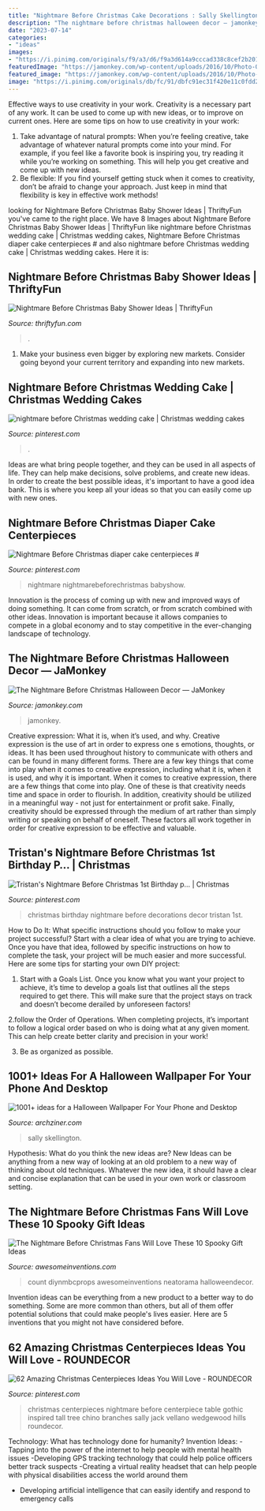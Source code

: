 ```yaml
---
title: "Nightmare Before Christmas Cake Decorations : Sally Skellington"
description: "The nightmare before christmas halloween decor — jamonkey"
date: "2023-07-14"
categories:
- "ideas"
images:
- "https://i.pinimg.com/originals/f9/a3/d6/f9a3d614a9cccad338c8cef2b201b3d4.jpg"
featuredImage: "https://jamonkey.com/wp-content/uploads/2016/10/Photo-Oct-15-1-41-52-PM-e1476734664181.jpg"
featured_image: "https://jamonkey.com/wp-content/uploads/2016/10/Photo-Oct-15-1-41-52-PM-e1476734664181.jpg"
image: "https://i.pinimg.com/originals/db/fc/91/dbfc91ec31f420e11c0fdd2da2eec914.jpg"
---
```



Effective ways to use creativity in your work.
Creativity is a necessary part of any work. It can be used to come up with new ideas, or to improve on current ones. Here are some tips on how to use creativity in your work: 
1. Take advantage of natural prompts: When you’re feeling creative, take advantage of whatever natural prompts come into your mind. For example, if you feel like a favorite book is inspiring you, try reading it while you’re working on something. This will help you get creative and come up with new ideas. 
2. Be flexible: If you find yourself getting stuck when it comes to creativity, don’t be afraid to change your approach. Just keep in mind that flexibility is key in effective work methods! 

	

		
looking for Nightmare Before Christmas Baby Shower Ideas | ThriftyFun you've came to the right place. We have 8 Images about Nightmare Before Christmas Baby Shower Ideas | ThriftyFun like nightmare before Christmas wedding cake | Christmas wedding cakes, Nightmare Before Christmas diaper cake centerpieces # and also nightmare before Christmas wedding cake | Christmas wedding cakes. Here it is:
		
    
## Nightmare Before Christmas Baby Shower Ideas | ThriftyFun

<img loading=lazy src="https://img.thrfun.com/img/085/271/nightmare_before_christmas_baby_shower_5_l1.jpg" onerror="this.onerror=null;this.src='https://tse2.mm.bing.net/th?id=OIP.RuM-3urFfYG2oJi-qHorkwHaJr&amp;pid=15.1';" alt="Nightmare Before Christmas Baby Shower Ideas | ThriftyFun">

_Source: thriftyfun.com_

>. 

	

1. Make your business even bigger by exploring new markets. Consider going beyond your current territory and expanding into new markets.

    
## Nightmare Before Christmas Wedding Cake | Christmas Wedding Cakes

<img loading=lazy src="https://i.pinimg.com/736x/17/87/58/178758e4d0dd29d326902687a4829d97.jpg" onerror="this.onerror=null;this.src='https://tse3.mm.bing.net/th?id=OIP.VsyzaC3sRsAQJ_7MWBLQegHaLH&amp;pid=15.1';" alt="nightmare before Christmas wedding cake | Christmas wedding cakes">

_Source: pinterest.com_

>. 

	

Ideas are what bring people together, and they can be used in all aspects of life. They can help make decisions, solve problems, and create new ideas. In order to create the best possible ideas, it's important to have a good idea bank. This is where you keep all your ideas so that you can easily come up with new ones.

    
## Nightmare Before Christmas Diaper Cake Centerpieces #

<img loading=lazy src="https://i.pinimg.com/736x/91/7a/b4/917ab49b44dbe1648d5be4abd15f0ede.jpg" onerror="this.onerror=null;this.src='https://tse1.mm.bing.net/th?id=OIP.FXEgWpqsQYzZfQtoQS0WhgHaGf&amp;pid=15.1';" alt="Nightmare Before Christmas diaper cake centerpieces #">

_Source: pinterest.com_

>nightmare nightmarebeforechristmas babyshow. 

	

Innovation is the process of coming up with new and improved ways of doing something. It can come from scratch, or from scratch combined with other ideas. Innovation is important because it allows companies to compete in a global economy and to stay competitive in the ever-changing landscape of technology.

    
## The Nightmare Before Christmas Halloween Decor — JaMonkey

<img loading=lazy src="https://jamonkey.com/wp-content/uploads/2016/10/Photo-Oct-15-1-41-52-PM-e1476734664181.jpg" onerror="this.onerror=null;this.src='https://tse4.mm.bing.net/th?id=OIP.1g0hylIL4iKUHkqE3vkEXAHaJ4&amp;pid=15.1';" alt="The Nightmare Before Christmas Halloween Decor — JaMonkey">

_Source: jamonkey.com_

>jamonkey. 

	

Creative expression: What it is, when it’s used, and why.
Creative expression is the use of art in order to express one s emotions, thoughts, or ideas. It has been used throughout history to communicate with others and can be found in many different forms. There are a few key things that come into play when it comes to creative expression, including what it is, when it is used, and why it is important.
When it comes to creative expression, there are a few things that come into play. One of these is that creativity needs time and space in order to flourish. In addition, creativity should be utilized in a meaningful way - not just for entertainment or profit sake. Finally, creativity should be expressed through the medium of art rather than simply writing or speaking on behalf of oneself. These factors all work together in order for creative expression to be effective and valuable.

    
## Tristan&#039;s Nightmare Before Christmas 1st Birthday P… | Christmas

<img loading=lazy src="https://i.pinimg.com/originals/db/fc/91/dbfc91ec31f420e11c0fdd2da2eec914.jpg" onerror="this.onerror=null;this.src='https://tse2.mm.bing.net/th?id=OIP.xRmSkKGc74KCQxx1JcEf1QHaKC&amp;pid=15.1';" alt="Tristan&#039;s Nightmare Before Christmas 1st Birthday p… | Christmas">

_Source: pinterest.com_

>christmas birthday nightmare before decorations decor tristan 1st. 

	

How to Do It: What specific instructions should you follow to make your project successful?
Start with a clear idea of what you are trying to achieve. Once you have that idea, followed by specific instructions on how to complete the task, your project will be much easier and more successful. Here are some tips for starting your own DIY project:
1. Start with a Goals List. Once you know what you want your project to achieve, it’s time to develop a goals list that outlines all the steps required to get there. This will make sure that the project stays on track and doesn’t become derailed by unforeseen factors!

2.follow the Order of Operations. When completing projects, it’s important to follow a logical order based on who is doing what at any given moment. This can help create better clarity and precision in your work!

3. Be as organized as possible.

    
## 1001+ Ideas For A Halloween Wallpaper For Your Phone And Desktop

<img loading=lazy src="https://archziner.com/wp-content/uploads/2020/09/the-nightmare-before-christmas-jack-skellington-and-sally-standing-on-rock-halloween-desktop-wallpaper-full-moon-in-the-background.jpg" onerror="this.onerror=null;this.src='https://tse2.mm.bing.net/th?id=OIP.aSFGffGMugjb9SWPRoRCbAHaNL&amp;pid=15.1';" alt="1001+ ideas for a Halloween Wallpaper For Your Phone and Desktop">

_Source: archziner.com_

>sally skellington. 

	

Hypothesis: What do you think the new ideas are?
New Ideas can be anything from a new way of looking at an old problem to a new way of thinking about old techniques. Whatever the new idea, it should have a clear and concise explanation that can be used in your own work or classroom setting.

    
## The Nightmare Before Christmas Fans Will Love These 10 Spooky Gift Ideas

<img loading=lazy src="https://www.awesomeinventions.com/wp-content/uploads/2015/01/nightmare-clock.jpg" onerror="this.onerror=null;this.src='https://tse2.mm.bing.net/th?id=OIP.ISQgOXn9zm0nN1t5CsW9JgDYEg&amp;pid=15.1';" alt="The Nightmare Before Christmas Fans Will Love These 10 Spooky Gift Ideas">

_Source: awesomeinventions.com_

>count diynmbcprops awesomeinventions neatorama halloweendecor. 

	

Invention ideas can be everything from a new product to a better way to do something. Some are more common than others, but all of them offer potential solutions that could make people's lives easier. Here are 5 inventions that you might not have considered before.

    
## 62 Amazing Christmas Centerpieces Ideas You Will Love - ROUNDECOR

<img loading=lazy src="https://i.pinimg.com/originals/f9/a3/d6/f9a3d614a9cccad338c8cef2b201b3d4.jpg" onerror="this.onerror=null;this.src='https://tse3.mm.bing.net/th?id=OIP.4Xh0WJQhAC6AAqQfkevPjgHaLF&amp;pid=15.1';" alt="62 Amazing Christmas Centerpieces Ideas You Will Love - ROUNDECOR">

_Source: pinterest.com_

>christmas centerpieces nightmare before centerpiece table gothic inspired tall tree chino branches sally jack vellano wedgewood hills roundecor. 

	

Technology: What has technology done for humanity?
Invention Ideas: 
-Tapping into the power of the internet to help people with mental health issues 
-Developing GPS tracking technology that could help police officers better track suspects 
-Creating a virtual reality headset that can help people with physical disabilities access the world around them 
- Developing artificial intelligence that can easily identify and respond to emergency calls

